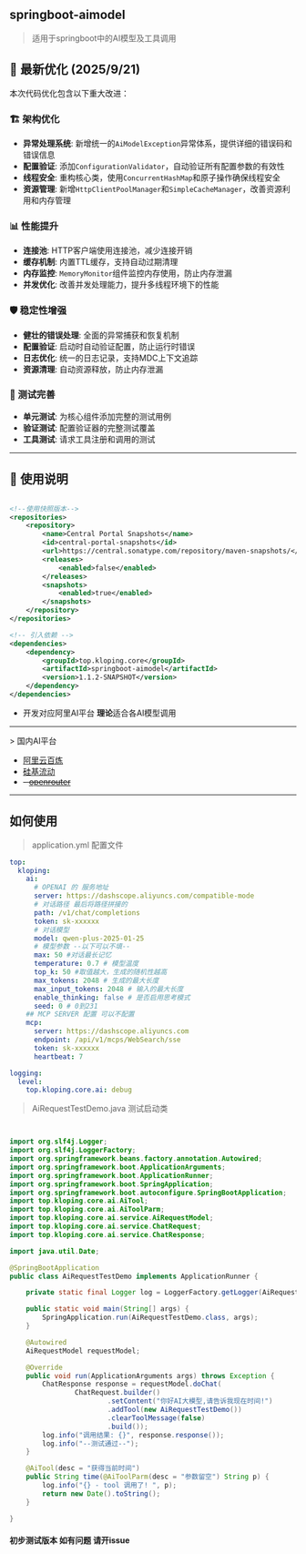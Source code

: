 ## springboot-aimodel

> 适用于springboot中的AI模型及工具调用

## 🚀 最新优化 (2025/9/21)

本次代码优化包含以下重大改进：

### 🏗️ 架构优化
- **异常处理系统**: 新增统一的`AiModelException`异常体系，提供详细的错误码和错误信息
- **配置验证**: 添加`ConfigurationValidator`，自动验证所有配置参数的有效性
- **线程安全**: 重构核心类，使用`ConcurrentHashMap`和原子操作确保线程安全
- **资源管理**: 新增`HttpClientPoolManager`和`SimpleCacheManager`，改善资源利用和内存管理

### 📊 性能提升
- **连接池**: HTTP客户端使用连接池，减少连接开销
- **缓存机制**: 内置TTL缓存，支持自动过期清理
- **内存监控**: `MemoryMonitor`组件监控内存使用，防止内存泄漏
- **并发优化**: 改善并发处理能力，提升多线程环境下的性能

### 🛡️ 稳定性增强
- **健壮的错误处理**: 全面的异常捕获和恢复机制
- **配置验证**: 启动时自动验证配置，防止运行时错误
- **日志优化**: 统一的日志记录，支持MDC上下文追踪
- **资源清理**: 自动资源释放，防止内存泄漏

### 🧪 测试完善
- **单元测试**: 为核心组件添加完整的测试用例
- **验证测试**: 配置验证器的完整测试覆盖
- **工具测试**: 请求工具注册和调用的测试

---

## 📝 使用说明

```xml

<!--使用快照版本-->
<repositories>
    <repository>
        <name>Central Portal Snapshots</name>
        <id>central-portal-snapshots</id>
        <url>https://central.sonatype.com/repository/maven-snapshots/</url>
        <releases>
            <enabled>false</enabled>
        </releases>
        <snapshots>
            <enabled>true</enabled>
        </snapshots>
    </repository>
</repositories>

<!-- 引入依赖 -->
<dependencies>
    <dependency>
        <groupId>top.kloping.core</groupId>
        <artifactId>springboot-aimodel</artifactId>
        <version>1.1.2-SNAPSHOT</version>
    </dependency>
</dependencies>

```

- 开发对应阿里AI平台 **理论**适合各AI模型调用

<hr>
> 国内AI平台

- [阿里云百炼](https://bailian.console.aliyun.com/)
- [硅基流动](https://www.siliconflow.cn/)
- ~~- [openrouter](https://openrouter.ai/)~~

<hr>

## 如何使用

> application.yml 配置文件

```yaml
top:
  kloping:
    ai:
      # OPENAI 的 服务地址
      server: https://dashscope.aliyuncs.com/compatible-mode
      # 对话路径 最后将路径拼接的
      path: /v1/chat/completions
      token: sk-xxxxxx
      # 对话模型
      model: qwen-plus-2025-01-25
      # 模型参数 --以下可以不填--
      max: 50 #对话最长记忆
      temperature: 0.7 # 模型温度
      top_k: 50 #取值越大，生成的随机性越高
      max_tokens: 2048 # 生成的最大长度
      max_input_tokens: 2048 # 输入的最大长度
      enable_thinking: false # 是否启用思考模式
      seed: 0 # 0到231
    ## MCP SERVER 配置 可以不配置
    mcp:
      server: https://dashscope.aliyuncs.com
      endpoint: /api/v1/mcps/WebSearch/sse
      token: sk-xxxxxx
      heartbeat: 7

logging:
  level:
    top.kloping.core.ai: debug
```

> AiRequestTestDemo.java 测试启动类

```java


import org.slf4j.Logger;
import org.slf4j.LoggerFactory;
import org.springframework.beans.factory.annotation.Autowired;
import org.springframework.boot.ApplicationArguments;
import org.springframework.boot.ApplicationRunner;
import org.springframework.boot.SpringApplication;
import org.springframework.boot.autoconfigure.SpringBootApplication;
import top.kloping.core.ai.AiTool;
import top.kloping.core.ai.AiToolParm;
import top.kloping.core.ai.service.AiRequestModel;
import top.kloping.core.ai.service.ChatRequest;
import top.kloping.core.ai.service.ChatResponse;

import java.util.Date;

@SpringBootApplication
public class AiRequestTestDemo implements ApplicationRunner {

    private static final Logger log = LoggerFactory.getLogger(AiRequestTestDemo.class);

    public static void main(String[] args) {
        SpringApplication.run(AiRequestTestDemo.class, args);
    }

    @Autowired
    AiRequestModel requestModel;

    @Override
    public void run(ApplicationArguments args) throws Exception {
        ChatResponse response = requestModel.doChat(
                ChatRequest.builder()
                        .setContent("你好AI大模型,请告诉我现在时间!")
                        .addTool(new AiRequestTestDemo())
                        .clearToolMessage(false)
                        .build());
        log.info("调用结果: {}", response.response());
        log.info("--测试通过--");
    }

    @AiTool(desc = "获得当前时间")
    public String time(@AiToolParm(desc = "参数留空") String p) {
        log.info("{} - tool 调用了! ", p);
        return new Date().toString();
    }

}
```

#### 初步测试版本 如有问题 请开issue